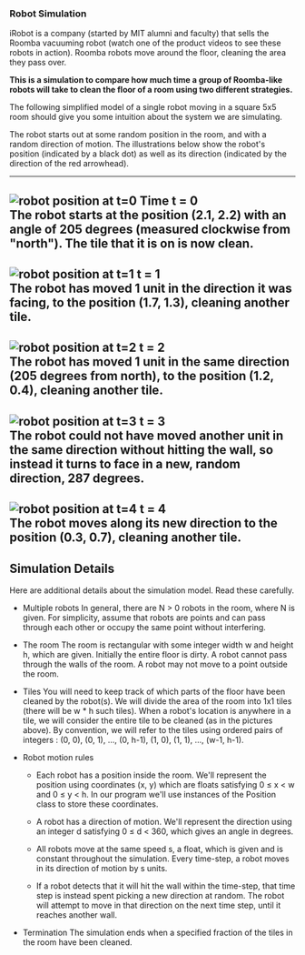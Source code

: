 ### Robot Simulation


iRobot is a company (started by MIT alumni and faculty) that sells the Roomba
vacuuming robot (watch one of the product videos to see these robots in action).
Roomba robots move around the floor, cleaning the area they pass over.

**This is a simulation to compare how much time a group of Roomba-like robots will take to clean the floor of a room using two different strategies.**

The following simplified model of a single robot moving in a square 5x5 room
should give you some intuition about the system we are simulating.

The robot starts out at some random position in the room, and with a random
direction of motion. The illustrations below show the robot's position
(indicated by a black dot) as well as its direction (indicated by the direction
of the red arrowhead).

---
![robot position at t=0][t = 0]
 **Time t = 0**  
The robot starts at the position (2.1, 2.2) with an angle of 205 degrees
(measured clockwise from "north"). The tile that it is on is now clean.
---
![robot position at t=1][t = 1]
 **t = 1**  
The robot has moved 1 unit in the direction it was facing, to the position
(1.7, 1.3), cleaning another tile.
---
![robot position at t=2][t = 2]
 **t = 2**  
The robot has moved 1 unit in the same direction (205 degrees from north),
to the position (1.2, 0.4), cleaning another tile.
---
![robot position at t=3][t = 3]
 **t = 3**  
The robot could not have moved another unit in the same direction without
hitting the wall, so instead it turns to face in a new, random direction,
287 degrees.
---
![robot position at t=4][t = 4]
 **t = 4**  
The robot moves along its new direction to the position (0.3, 0.7), cleaning
another tile.
---

[t = 0]: https://courses.edx.org/assets/courseware/v1/a9599c894201ed96d8cd6d1afd778a62/asset-v1:MITx+6.00.2x+3T2017+type@asset+block/files_ps07_files_screen1.png "Robot pos. at t=0"
[t = 1]: https://courses.edx.org/assets/courseware/v1/178f80c0f5724973720aba89faa741a3/asset-v1:MITx+6.00.2x+3T2017+type@asset+block/files_ps07_files_screen2.png "Robot pos. at t=1"
[t = 2]: https://courses.edx.org/asset-v1:MITx+6.00.2x+3T2017+type@asset+block/files_screen3.png "Robot pos. at t=2"
[t = 3]: https://courses.edx.org/assets/courseware/v1/300d6494c0f7f83c84efafbc44484973/asset-v1:MITx+6.00.2x+3T2017+type@asset+block/files_ps07_files_screen4.png "Robot pos. at t=3"
[t = 4]: https://courses.edx.org/assets/courseware/v1/1a51168c1262621d2a46fbd59f26845b/asset-v1:MITx+6.00.2x+3T2017+type@asset+block/files_ps07_files_screen5.png "Robot pos. at t=4"


Simulation Details
----
Here are additional details about the simulation model. Read these carefully.

* Multiple robots
  In general, there are N > 0 robots in the room, where N is given.
  For simplicity, assume that robots are points and can pass through
  each other or occupy the same point without interfering.

* The room
  The room is rectangular with some integer width w and height h, which are given.
  Initially the entire floor is dirty.
  A robot cannot pass through the walls of the room. A robot may not move to a
  point outside the room.

* Tiles
  You will need to keep track of which parts of the floor have been cleaned by
  the robot(s).
  We will divide the area of the room into 1x1 tiles (there will be w * h such
  tiles). When a robot's location is anywhere in a tile, we will consider the
  entire tile to be cleaned (as in the pictures above). 
  By convention, we will refer to the tiles using ordered pairs of integers
  : (0, 0), (0, 1), ..., (0, h-1), (1, 0), (1, 1), ..., (w-1, h-1).

* Robot motion rules
    * Each robot has a position inside the room. We'll represent the position using coordinates (x, y) which are floats satisfying 0 ≤ x < w and 0 ≤ y < h. In our program we'll use instances of the Position class to store these coordinates.

    * A robot has a direction of motion. We'll represent the direction using an integer d satisfying 0 ≤ d < 360, which gives an angle in degrees.

    * All robots move at the same speed s, a float, which is given and is constant throughout the simulation. Every time-step, a robot moves in its direction of motion by s units.

    * If a robot detects that it will hit the wall within the time-step, that time step is instead spent picking a new direction at random. The robot will attempt to move in that direction on the next time step, until it reaches another wall.

* Termination
  The simulation ends when a specified fraction of the tiles in the room have been cleaned.